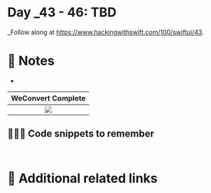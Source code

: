 # Day _43 - 46: TBD


_Follow along at https://www.hackingwithswift.com/100/swiftui/43.

# 📒 Notes
- 

WeConvert Complete            |
:-------------------------:|
![](..)  |


## 👨🏾‍💻 Code snippets to remember

```swift

```

```swift

```

# 🔗 Additional related links
